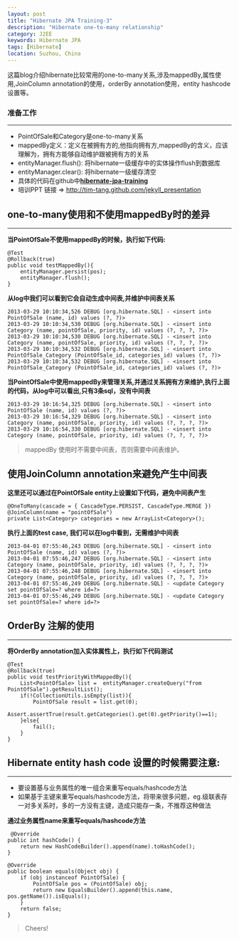 ```yaml
---
layout: post
title: "Hibernate JPA Training-3"
description: "Hibernate one-to-many relationship"
category: J2EE 
keywords: Hibernate JPA
tags: [Hibernate]
location: Suzhou, China
---
```


这篇blog介绍hibernate比较常用的one-to-many关系,涉及mappedBy,属性使用,JoinColumn annotation的使用，orderBy annotation使用，entity hashcode设置等。

### 准备工作
---

- PointOfSale和Category是one-to-many关系
- mappedBy定义：定义在被拥有方的,他指向拥有方,mappedBy的含义，应该理解为，拥有方能够自动维护跟被拥有方的关系
- entityManager.flush(): 将hibernate一级缓存中的实体操作flush到数据库
- entityManager.clear(): 将hibernate一级缓存清空
- 具体的代码在github中[**hibernate-jpa-training**](https://github.com/tim-tang/hibernate-jpa-training)
- 培训PPT 链接 => <http://tim-tang.github.com/jekyll_presentation> 

## one-to-many使用和不使用mappedBy时的差异
---

**当PointOfSale不使用mappedBy的时候，执行如下代码:**

	@Test
    @Rollback(true)
    public void testMappedBy(){
        entityManager.persist(pos);
        entityManager.flush();
    }

**从log中我们可以看到它会自动生成中间表,并维护中间表关系**

    2013-03-29 10:10:34,526 DEBUG [org.hibernate.SQL] - <insert into PointOfSale (name, id) values (?, ?)>
    2013-03-29 10:10:34,530 DEBUG [org.hibernate.SQL] - <insert into Category (name, pointOfSale, priority, id) values (?, ?, ?, ?)>
    2013-03-29 10:10:34,530 DEBUG [org.hibernate.SQL] - <insert into Category (name, pointOfSale, priority, id) values (?, ?, ?, ?)>
    2013-03-29 10:10:34,532 DEBUG [org.hibernate.SQL] - <insert into PointOfSale_Category (PointOfSale_id, categories_id) values (?, ?)>
    2013-03-29 10:10:34,532 DEBUG [org.hibernate.SQL] - <insert into PointOfSale_Category (PointOfSale_id, categories_id) values (?, ?)>

**当PointOfSale中使用mappedBy来管理关系,并通过关系拥有方来维护,执行上面的代码，从log中可以看出,只有3条sql，没有中间表**

    2013-03-29 10:16:54,325 DEBUG [org.hibernate.SQL] - <insert into PointOfSale (name, id) values (?, ?)>
    2013-03-29 10:16:54,329 DEBUG [org.hibernate.SQL] - <insert into Category (name, pointOfSale, priority, id) values (?, ?, ?, ?)>
    2013-03-29 10:16:54,330 DEBUG [org.hibernate.SQL] - <insert into Category (name, pointOfSale, priority, id) values (?, ?, ?, ?)>

> mappedBy 使用时不需要中间表，否则需要中间表维护。

## 使用JoinColumn annotation来避免产生中间表

**这里还可以通过在PointOfSale entity上设置如下代码，避免中间表产生**

    @OneToMany(cascade = { CascadeType.PERSIST, CascadeType.MERGE })
    @JoinColumn(name = "pointOfSale")
    private List<Category> categories = new ArrayList<Category>();

**执行上面的test case, 我们可以在log中看到，无需维护中间表**

    2013-04-01 07:55:46,243 DEBUG [org.hibernate.SQL] - <insert into PointOfSale (name, id) values (?, ?)>
    2013-04-01 07:55:46,247 DEBUG [org.hibernate.SQL] - <insert into Category (name, pointOfSale, priority, id) values (?, ?, ?, ?)>
    2013-04-01 07:55:46,248 DEBUG [org.hibernate.SQL] - <insert into Category (name, pointOfSale, priority, id) values (?, ?, ?, ?)>
    2013-04-01 07:55:46,249 DEBUG [org.hibernate.SQL] - <update Category set pointOfSale=? where id=?>
    2013-04-01 07:55:46,249 DEBUG [org.hibernate.SQL] - <update Category set pointOfSale=? where id=?>

## OrderBy 注解的使用  
---

**将OrderBy annotation加入实体属性上，执行如下代码测试**

	@Test
    @Rollback(true)
    public void testPriorityWithMappedBy(){
        List<PointOfSale> list =  entityManager.createQuery("from PointOfSale").getResultList();
        if(!CollectionUtils.isEmpty(list)){
            PointOfSale result = list.get(0);
            Assert.assertTrue(result.getCategories().get(0).getPriority()==1);
        }else{
            fail();
        }
    }

## Hibernate entity hash code 设置的时候需要注意:
---

- 要设置基与业务属性的唯一组合来重写equals/hashcode方法
- 如果基于主键来重写equals/hashcode方法，将带来很多问题，eg.级联表存一对多关系时，多的一方没有主键，造成只能存一条，不推荐这种做法

**通过业务属性name来重写equals/hashcode方法**
    
     @Override
    public int hashCode() {
        return new HashCodeBuilder().append(name).toHashCode();
    }

    @Override
    public boolean equals(Object obj) {
        if (obj instanceof PointOfSale) {
            PointOfSale pos = (PointOfSale) obj;
            return new EqualsBuilder().append(this.name, pos.getName()).isEquals();
        }
        return false;
    }

> Cheers!
